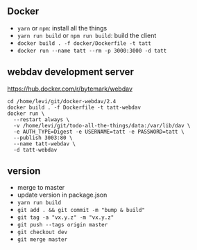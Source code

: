 

## Docker

 - `yarn` or `npm`: install all the things
 - `yarn run build` or `npm run build`: build the client
 - `docker build . -f docker/Dockerfile -t tatt`
 - `docker run --name tatt --rm -p 3000:3000 -d tatt`

## webdav development server

https://hub.docker.com/r/bytemark/webdav

```
cd /home/levi/git/docker-webdav/2.4
docker build . -f Dockerfile -t tatt-webdav
docker run \
  --restart always \
  -v /home/levi/git/todo-all-the-things/data:/var/lib/dav \
  -e AUTH_TYPE=Digest -e USERNAME=tatt -e PASSWORD=tatt \
  --publish 3003:80 \
  --name tatt-webdav \
  -d tatt-webdav
```

## version

 - merge to master
 - update version in package.json
 - `yarn run build`
 - `git add . && git commit -m "bump & build"`
 - `git tag -a "vx.y.z" -m "vx.y.z"`
 - `git push --tags origin master`
 - `git checkout dev`
 - `git merge master`
